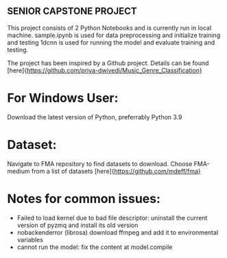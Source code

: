 ## SENIOR CAPSTONE PROJECT

This project consists of 2 Python Notebooks and is currently run in local machine.
sample.ipynb is used for data preprocessing and initialize training and testing
1dcnn is used for running the model and evaluate training and testing.

The project has been inspired by a Github project. Details can be found [here]{https://github.com/priya-dwivedi/Music_Genre_Classification}

# For Windows User:
Download the latest version of Python, preferrably Python 3.9

# Dataset:
Navigate to FMA repository to find datasets to download. Choose FMA-medium from a list of datasets [here]{https://github.com/mdeff/fma}


# Notes for common issues:
* Failed to load kernel due to bad file descriptor: uninstall the current version of pyzmq and install its old version
* nobackenderror (librosa) download ffmpeg and add it to environmental variables
* cannot run the model: fix the content at model.compile
